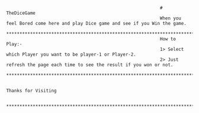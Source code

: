                                                               # TheDiceGame
                                                              When you feel Bored come here and play Dice game and see if you Win the game.
                                                              ******************************************************************************
                                                              How to Play:-
                                                              1> Select which Player you want to be player-1 or Player-2.
                                                              2> Just refresh the page each time to see the result if you won or not.
                                                              ******************************************************************************
                                                              
                                                                                   Thanks for Visiting
                                                              
                                                              ******************************************************************************
